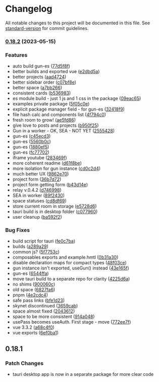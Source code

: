 # Changelog

All notable changes to this project will be documented in this file. See [standard-version](https://github.com/conventional-changelog/standard-version) for commit guidelines.

### [0.18.2](https://github.com/DeFUCC/gun-vue/compare/v0.16.4...v0.18.2) (2023-05-15)


### Features

* auto build gun-es ([77d5f8f](https://github.com/DeFUCC/gun-vue/commit/77d5f8f3811ee192d82969fdd78c8641b9d529c8))
* better builds and exported vue ([e2dbd5a](https://github.com/DeFUCC/gun-vue/commit/e2dbd5ab9409e3009c0784261d9ed348d5efb51c))
* better projects ([aad4724](https://github.com/DeFUCC/gun-vue/commit/aad4724a71139c3b9a6c68a48ad5ce26527d3371))
* better sidebar order ([c07bf8e](https://github.com/DeFUCC/gun-vue/commit/c07bf8edeb34cac79b81b753dbd2048562ae8855))
* better space ([a7bb266](https://github.com/DeFUCC/gun-vue/commit/a7bb2667d0226a5b7ea30125af6906c52d42ad22))
* consistent cards ([b536983](https://github.com/DeFUCC/gun-vue/commit/b536983f9d5ac395bbe916550523f576005d75b1))
* es module build - just 1 js and 1 css in the package ([09eac65](https://github.com/DeFUCC/gun-vue/commit/09eac6574a1411659768d303b59adcef1f7d73f6))
* examples private package ([5f05c0e](https://github.com/DeFUCC/gun-vue/commit/5f05c0ee9eca7c0940848f43aa8ab13f5b2a9821))
* explicit package manager field - for gun-es ([32418f9](https://github.com/DeFUCC/gun-vue/commit/32418f913d4c5ecd427d799f286125d0bace90d2))
* file hash calc and components list ([4f794c0](https://github.com/DeFUCC/gun-vue/commit/4f794c08783cbd98a1de977c9200e05d89aac91f))
* fresh room to grow! ([ae5fd86](https://github.com/DeFUCC/gun-vue/commit/ae5fd861cbbeb06b7339269e3b7104c28e69ec4e))
* give love to posts and projects ([b950f25](https://github.com/DeFUCC/gun-vue/commit/b950f25082c5da586fd09f5b2474aa0cfc74bbe4))
* Gun in a worker - OK, SEA - NOT YET ([2555428](https://github.com/DeFUCC/gun-vue/commit/25554287883983526789706c38beee2b8f24a5ae))
* gun-es ([c45ecd3](https://github.com/DeFUCC/gun-vue/commit/c45ecd366524ee728d4a5f4a96fb09fbc09d1ba8))
* gun-es ([5560b0c](https://github.com/DeFUCC/gun-vue/commit/5560b0c5a51b0ceec26fb87f2f35e42c73155d6e))
* gun-es ([1880ef5](https://github.com/DeFUCC/gun-vue/commit/1880ef5f39ffaf8824220eece51d129988bba9e4))
* gun-es ([fc77702](https://github.com/DeFUCC/gun-vue/commit/fc77702172c8d572821c5d4f774022b1c034a350))
* iframe youtube ([283469f](https://github.com/DeFUCC/gun-vue/commit/283469f1ae9562b7fc8b35c7e644f19724919a1f))
* more coherent readme ([d61f8be](https://github.com/DeFUCC/gun-vue/commit/d61f8be144b6a529cde82c8b04b0e88abb0b7863))
* more isolation for gun instance ([cd0c2d4](https://github.com/DeFUCC/gun-vue/commit/cd0c2d40c73af155adcef9d36ee656fb92b2c48f))
* much better UX ([9862e70](https://github.com/DeFUCC/gun-vue/commit/9862e70dff1e7d3cd2cfe2cb2538467ec3424e57))
* project form ([36b7d72](https://github.com/DeFUCC/gun-vue/commit/36b7d72091fa3a5486c882bacb678479ad2f00a8))
* project form getting form ([b43d14e](https://github.com/DeFUCC/gun-vue/commit/b43d14e8ef62416e0219539764133ad1d9dfb46b))
* relay v.0.4.2 ([d746998](https://github.com/DeFUCC/gun-vue/commit/d74699854c2de41d804ab279a908b872144e383f))
* SEA in worker ([89f2430](https://github.com/DeFUCC/gun-vue/commit/89f2430a7e8dcfed0b5740c2c86bf7f0790ae1c4))
* space statuses ([cd8df69](https://github.com/DeFUCC/gun-vue/commit/cd8df69b10614ff4c9f073f59da1c497cfff9141))
* store current room in storage ([e5728d6](https://github.com/DeFUCC/gun-vue/commit/e5728d6365eb3bb8dfc083c6864787281c70b259))
* tauri build is in desktop folder ([c077960](https://github.com/DeFUCC/gun-vue/commit/c077960842806d7ccf267d58a49df75da821df8b))
* user cleanup ([ba592f2](https://github.com/DeFUCC/gun-vue/commit/ba592f2ef54fa81f0471b9dc24c591ad0f8ddf2d))


### Bug Fixes

* build script for tauri ([fe0c7ba](https://github.com/DeFUCC/gun-vue/commit/fe0c7ba3a8265f1effc813a180ec80373b43ff3c))
* builds ([a289a29](https://github.com/DeFUCC/gun-vue/commit/a289a29e932cacfd06dc31ba04e4f01316ef3928))
* common js? ([5f7753c](https://github.com/DeFUCC/gun-vue/commit/5f7753cbeb02c5a8f7620b45a9c8e939ae56c5f9))
* composables exports and example.hmtl ([0b31a30](https://github.com/DeFUCC/gun-vue/commit/0b31a30725a0e6547815da3474527fdd55c4851d))
* disable declaration maps for compact types ([48f03ce](https://github.com/DeFUCC/gun-vue/commit/48f03ce4ae918d4e855cd39784bb64eb4a5b6a9d))
* gun instance isn't exported, useGun() instead ([43e165f](https://github.com/DeFUCC/gun-vue/commit/43e165f8c51920eee67ff314355e9cdfc551b6a1))
* gun-es ([6544ffa](https://github.com/DeFUCC/gun-vue/commit/6544ffa92b1204ab4b2f9f2cf3719bcd8a44a14d))
* move tauri build to a separate repo for clarity ([4225d6a](https://github.com/DeFUCC/gun-vue/commit/4225d6a75122c08f400ac15c77ca57676c6a78ed))
* no shims ([900060c](https://github.com/DeFUCC/gun-vue/commit/900060c3a50555bd8668cc31e12605d25f2c3ea2))
* old space ([6827fa6](https://github.com/DeFUCC/gun-vue/commit/6827fa64303c8223aacf06c675621753f2ae02f0))
* pnpm ([4e2cdc4](https://github.com/DeFUCC/gun-vue/commit/4e2cdc415d26b141646e5740fa4c80b473bb1b82))
* safe pass links ([bfe1d23](https://github.com/DeFUCC/gun-vue/commit/bfe1d23cb6d163c874774a3ee4a0200d7423e47d))
* skynet discontinued ([3659cab](https://github.com/DeFUCC/gun-vue/commit/3659cab7e9c69ebe3e1d8a5f6bd3b522caefa0f7))
* space almost fixed ([2043612](https://github.com/DeFUCC/gun-vue/commit/20436126531ffad607d953269dcd8e47f4558f24))
* space to be more consistent ([914a048](https://github.com/DeFUCC/gun-vue/commit/914a04871155821cb937f62220ef77d8c1dcab84))
* usePass becomes useAuth. First stage - move ([772ee7f](https://github.com/DeFUCC/gun-vue/commit/772ee7f68ad4f144b7b33e137d4795cf0e4ee4a9))
* vue 3.3.2 ([a68c4f0](https://github.com/DeFUCC/gun-vue/commit/a68c4f01eb0cb0d2a7977637252e4b47d3f03e9f))
* vue exports ([6ef0ba1](https://github.com/DeFUCC/gun-vue/commit/6ef0ba1f030c0389c3e74c8a96d91bb0d132fe2b))

## 0.18.1

### Patch Changes

- tauri desktop app is now in a separate package for more clear code
